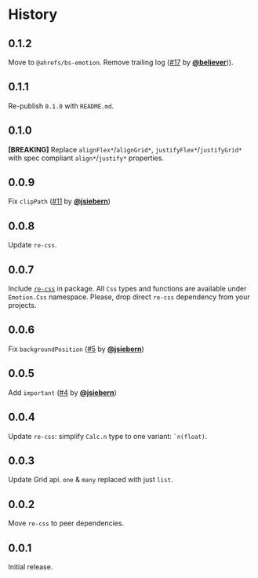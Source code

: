 # History

## 0.1.2
Move to `@ahrefs/bs-emotion`.
Remove trailing log ([#17](https://github.com/ahrefs/bs-emotion/pull/17) by **[@believer](https://github.com/believer)**)).

## 0.1.1
Re-publish `0.1.0` with `README.md`.

## 0.1.0
**[BREAKING]** Replace `alignFlex*`/`alignGrid*`, `justifyFlex*`/`justifyGrid*` with spec compliant `align*`/`justify*` properties.

## 0.0.9
Fix `clipPath` ([#11](https://github.com/ahrefs/bs-emotion/pull/11) by **[@jsiebern](https://github.com/jsiebern)**)

## 0.0.8
Update `re-css`.

## 0.0.7
Include [`re-css`](https://github.com/minima-app/re-css) in package. All `Css` types and functions are available under `Emotion.Css` namespace. Please, drop direct `re-css` dependency from your projects.

## 0.0.6
Fix `backgroundPosition` ([#5](https://github.com/ahrefs/bs-emotion/pull/5) by **[@jsiebern](https://github.com/jsiebern)**)

## 0.0.5
Add `important` ([#4](https://github.com/ahrefs/bs-emotion/pull/4) by **[@jsiebern](https://github.com/jsiebern)**)

## 0.0.4
Update `re-css`: simplify `Calc.n` type to one variant: `` `n(float) ``.

## 0.0.3
Update Grid api. `one` & `many` replaced with just `list`.

## 0.0.2
Move `re-css` to peer dependencies.

## 0.0.1
Initial release.

